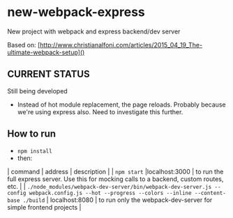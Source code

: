# new-webpack-express
New project with webpack and express backend/dev server

Based on: [http://www.christianalfoni.com/articles/2015_04_19_The-ultimate-webpack-setup]()

## CURRENT STATUS

Still being developed

- Instead of hot module replacement, the page reloads. Probably because we're using express also. Need to investigate this further.

## How to run

- `npm install`
- then:

| command | address | description |
| `npm start` |localhost:3000 | to run the full express server. Use this for mocking calls to a backend, custom routes, etc. |
| `./node_modules/webpack-dev-server/bin/webpack-dev-server.js --config webpack.config.js --hot --progress --colors --inline --content-base ./build` | localhost:8080 | to run only the webpack-dev-server for simple frontend projects |
